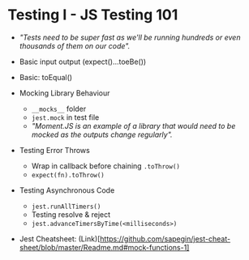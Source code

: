 # Testing I - JS Testing 101

- _"Tests need to be super fast as we'll be running hundreds or even thousands of them on our code"._

- Basic input output (expect()...toeBe())
- Basic: toEqual()
- Mocking Library Behaviour
  - `__mocks__` folder
  - `jest.mock` in test file
  - _"Moment.JS is an example of a library that would need to be mocked as the outputs change regularly"._
- Testing Error Throws
  - Wrap in callback before chaining `.toThrow()`
  - `expect(fn).toThrow()`
- Testing Asynchronous Code

  - `jest.runAllTimers()`
  - Testing resolve & reject
  - `jest.advanceTimersByTime(<milliseconds>)`

- Jest Cheatsheet: (Link)[https://github.com/sapegin/jest-cheat-sheet/blob/master/Readme.md#mock-functions-1]
